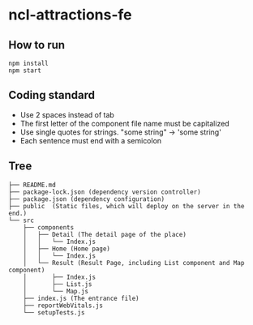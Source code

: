 # ncl-attractions-fe

## How to run

```
npm install
npm start
```

## Coding standard

* Use 2 spaces instead of tab
* The first letter of the component file name must be capitalized
* Use single quotes for strings. "some string" -> 'some string'
* Each sentence must end with a semicolon

## Tree

```
├── README.md
├── package-lock.json (dependency version controller)
├── package.json (dependency configuration)
├── public  (Static files, which will deploy on the server in the end.)
└── src
    ├── components
    │   ├── Detail (The detail page of the place)
    │   │   └── Index.js
    │   ├── Home (Home page)
    │   │   └── Index.js
    │   └── Result (Result Page, including List component and Map component)
    │       ├── Index.js
    │       ├── List.js
    │       └── Map.js
    ├── index.js (The entrance file)
    ├── reportWebVitals.js
    └── setupTests.js
```